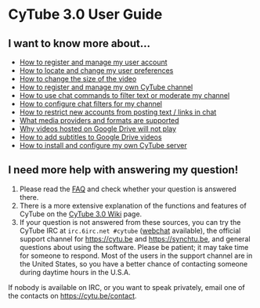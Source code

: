 
# CyTube 3.0 User Guide

## I want to know more about...

* [How to register and manage my user account](account-mgmt.md)
* [How to locate and change my user preferences](user-settings.md)
* [How to change the size of the video](video-size.md)
* [How to register and manage my own CyTube channel](channel-mgmt.md)
* [How to use chat commands to filter text or moderate my channel](chat-commands.md)
* [How to configure chat filters for my channel](chat-filters.md)
* [How to restrict new accounts from posting text / links in chat](new-account-chat-restrictions.md)
* [What media providers and formats are supported](supported-media-providers.md)
* [Why videos hosted on Google Drive will not play](gdrive-script-install.md)
* [How to add subtitles to Google Drive videos](google-drive-subtitles.md)
* [How to install and configure my own CyTube server](cytube-3-install.md)

## I need more help with answering my question!
1. Please read the [FAQ](frequently-asked-questions.md) and check whether your question is answered there.
2. There is a more extensive explanation of the functions and features of CyTube on the [CyTube 3.0 Wiki](cytube-3-wiki.md) page.
3. If your question is not answered from these sources,  you can try the CyTube IRC at `irc.6irc.net #cytube` ([webchat](https://webchat.6irc.net/?channels=cytube) available), the official support channel for https://cytu.be and https://synchtu.be, and general questions about using the software.  Please be patient; it may take time for someone to respond. Most of the users in the support channel are in the United States, so you have a better chance of contacting someone during daytime hours in the U.S.A.

If nobody is available on IRC, or you want to speak privately, email one of the contacts on https://cytu.be/contact.
